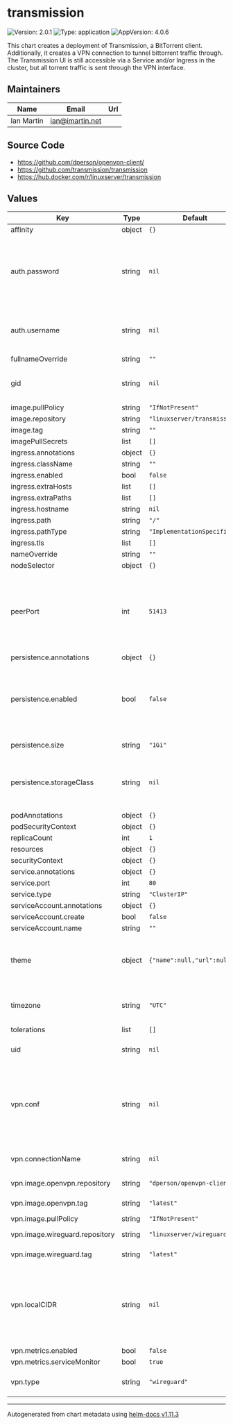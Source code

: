 # transmission

![Version: 2.0.1](https://img.shields.io/badge/Version-2.0.1-informational?style=flat-square) ![Type: application](https://img.shields.io/badge/Type-application-informational?style=flat-square) ![AppVersion: 4.0.6](https://img.shields.io/badge/AppVersion-4.0.6-informational?style=flat-square)

This chart creates a deployment of Transmission, a BitTorrent client. Additionally, it creates a VPN connection to tunnel bittorrent traffic through.
The Transmission UI is still accessible via a Service and/or Ingress in the cluster, but all torrent traffic is sent through the VPN interface.

## Maintainers

| Name | Email | Url |
| ---- | ------ | --- |
| Ian Martin | <ian@imartin.net> |  |

## Source Code

* <https://github.com/dperson/openvpn-client/>
* <https://github.com/transmission/transmission>
* <https://hub.docker.com/r/linuxserver/transmission>

## Values

| Key | Type | Default | Description |
|-----|------|---------|-------------|
| affinity | object | `{}` |  |
| auth.password | string | `nil` | The HTTP Basic password to require for accessing the Transmission web console. DO NOT SAVE this password in plaintext in your version control. |
| auth.username | string | `nil` | The HTTP Basic username for accessing the Transmission web console. |
| fullnameOverride | string | `""` |  |
| gid | string | `nil` | The primary GID (Group ID) that transmission should run as |
| image.pullPolicy | string | `"IfNotPresent"` |  |
| image.repository | string | `"linuxserver/transmission"` |  |
| image.tag | string | `""` |  |
| imagePullSecrets | list | `[]` |  |
| ingress.annotations | object | `{}` |  |
| ingress.className | string | `""` |  |
| ingress.enabled | bool | `false` |  |
| ingress.extraHosts | list | `[]` |  |
| ingress.extraPaths | list | `[]` |  |
| ingress.hostname | string | `nil` |  |
| ingress.path | string | `"/"` |  |
| ingress.pathType | string | `"ImplementationSpecific"` |  |
| ingress.tls | list | `[]` |  |
| nameOverride | string | `""` |  |
| nodeSelector | object | `{}` |  |
| peerPort | int | `51413` | The Port (both TCP and UDP) to use for Transmission peer communication. This should be changed if you modify the Transmission config file to use a different `peer-port` setting. |
| persistence.annotations | object | `{}` |  |
| persistence.enabled | bool | `false` | When true, creates a PersistentVolumeClaim to attach to a Persistent Volume. The PV should already exist, and can be found by label/size or storageClass. |
| persistence.size | string | `"1Gi"` | The size of the PV to match this claim with. |
| persistence.storageClass | string | `nil` | The storage class where the desired PV can be located. Leave blank for the cluster "default" storage class. |
| podAnnotations | object | `{}` |  |
| podSecurityContext | object | `{}` |  |
| replicaCount | int | `1` |  |
| resources | object | `{}` |  |
| securityContext | object | `{}` |  |
| service.annotations | object | `{}` |  |
| service.port | int | `80` |  |
| service.type | string | `"ClusterIP"` |  |
| serviceAccount.annotations | object | `{}` |  |
| serviceAccount.create | bool | `false` |  |
| serviceAccount.name | string | `""` |  |
| theme | object | `{"name":null,"url":null}` | The Transmission theme to use. Valid options are: `combustion-release`, `transmission-web-control`, and `kettu` |
| timezone | string | `"UTC"` | The timezone identifier for Transmission to use (ie, America/Denver) |
| tolerations | list | `[]` |  |
| uid | string | `nil` | The UID (User ID) that transmission should run as |
| vpn.conf | string | `nil` | The full OpenVPN or Wireguard configuration for the VPN container to use. A Secret resource will be created with this content. DO NOT SAVE this text unencrypted in your version control. |
| vpn.connectionName | string | `nil` | The name to use for the VPN connection. Default is "vpn". |
| vpn.image.openvpn.repository | string | `"dperson/openvpn-client"` | The image to use for the VPN connection |
| vpn.image.openvpn.tag | string | `"latest"` | The image tag for the VPN connection |
| vpn.image.pullPolicy | string | `"IfNotPresent"` |  |
| vpn.image.wireguard.repository | string | `"linuxserver/wireguard"` | The image to use for the VPN connection |
| vpn.image.wireguard.tag | string | `"latest"` | The image tag for the VPN connection |
| vpn.localCIDR | string | `nil` | Use this to create a route in the OpenVPN container to your local network. Maps to the `-r` option of the dperson/openvpn-client docker image. Not used for Wireguard. |
| vpn.metrics.enabled | bool | `false` |  |
| vpn.metrics.serviceMonitor | bool | `true` |  |
| vpn.type | string | `"wireguard"` | The type of VPN to use. Valid options are: `openvpn` and `wireguard` |

----------------------------------------------
Autogenerated from chart metadata using [helm-docs v1.11.3](https://github.com/norwoodj/helm-docs/releases/v1.11.3)
